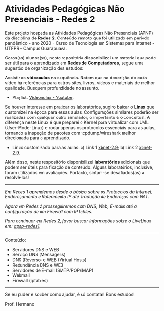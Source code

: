 # Atividades Pedagógicas Não Presenciais - Redes 2

Este projeto hospeda as Atividades Pedagógicas Não Presenciais (APNP) da disciplina de  **Redes 2**. Conteúdo remoto que foi utilizado em período pandêmico - ano 2020 - Curso de Tecnologia em Sistemas para Internet - UTFPR - Campus Guarapuava.

Caros(as) alunos(as), neste repositório disponibilizei um material que pode ser útil para o aprendizado em **Redes de Computadores**, segue uma sugestão de organização dos estudos:

Assistir as **videoaulas** na sequência. Notem que na descrição de cada vídeo há referências para outros sites, livros, vídeos e materiais de melhor qualidade. Busquem profundidade no assunto.

- Playlist: [Videoaulas - Youtube](https://www.youtube.com/watch?v=MoKdJgovIwk&list=PL4ySOdUYDU9DIC7WRtrx5tjtAFacu0Dg-).

Se houver interesse em praticar os laboratórios, sugiro baixar o **Linux** que customizei na época para essas aulas. Configurações similares poderão ser realizadas com qualquer outro simulador, o importante é o conceitual. A diferença neste Linux é que preparei o Kernel para virtualizar com UML (User-Mode-Linux) e rodar apenas os protocolos essenciais para as aulas, tornando a inspeção de pacotes com tcpdump/wireshark melhor direcionada para o aprendizado.
 
- Linux customizado para as aulas: a) Link 1 [xbnet-2.9](https://nuvem.utfpr.edu.br/index.php/s/Up1aZm0RFPpmKWr); b) Link 2 [xbnet-2.9](https://drive.google.com/file/d/1V4tdBn8-RQPDYvhrDSvxvGHQ6tXQ7irw/view?usp=sharing).

Além disso, neste respositório disponibilizei **laboratórios** adicionais que podem ser úteis para fixação de conteúdo. Alguns laboratórios, inclusive, foram utilizados em avaliações. Portanto, sintam-se desafiados(as) a resolvê-los!

* * *

*Em Redes 1 aprendemos desde o básico sobre os Protocolos da Internet, Endereçamento e Roteamento IP até Tradução de Endereços com NAT.*

*Agora em Redes 2 prosseguiremos com DNS, Web, E-mails até a configuração de um Firewall com IPTables.*

*Para continuar em Redes 2, favor buscar informações sobre o LiveLinux em: [apnp-redes1](https://github.com/hermano-utfpr/apnp-redes1/).*

* * *

Conteúdo:
- Servidores DNS e WEB
- Serviço DNS (Mensagens)
- DNS (Reverso) e WEB (Virtual Hosts)
- Redundância DNS e WEB
- Servidores de E-mail (SMTP/POP/IMAP)
- Webmail 
- Firewall (iptables) 

* * * 

Se eu puder e souber como ajudar, é só contatar! Bons estudos!

Prof. Hermano

